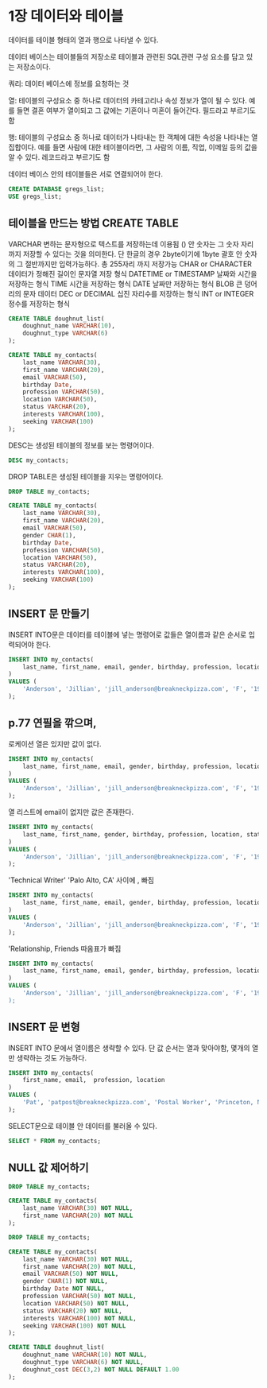 # 1장 데이터와 테이블

데이터를 테이블 형태의 열과 행으로 나타낼 수 있다.

데이터 베이스는 테이블들의 저장소로 테이블과 관련된 SQL관련 구성 요소를 담고 있는 저장소이다.

쿼리: 데이터 베이스에 정보를 요청하는 것

열: 테이블의 구성요소 중 하나로 데이터의 카테고리나 속성 정보가 열이 될 수 있다. 예를 들면 결혼 여부가 열이되고 그 값에는 기혼이나 미혼이 들어간다. 필드라고 부르기도 함

행: 테이블의 구성요소 중 하나로 데이터가 나타내는 한 객체에 대한 속성을 나타내는 열 집합이다. 예를 들면 사람에 대한 테이블이라면, 그 사람의 이름, 직업, 이메일 등의 값을 알 수 있다. 레코드라고 부르기도 함

데이터 베이스 안의 테이블들은 서로 연결되어야 한다.

```sql
CREATE DATABASE gregs_list;
USE gregs_list;
```

## 테이블을 만드는 방법 CREATE TABLE

VARCHAR 변하는 문자형으로 텍스트를 저장하는데 이용됨 () 안 숫자는 그 숫자 자리까지 저장할 수 있다는 것을 의미한다. 단 한글의 경우 2byte이기에 1byte 괄호 안 숫자의 그 절반까지만 입력가능하다. 총 255자리 까지 저장가능
CHAR or CHARACTER 데이터가 정해진 길이인 문자열 저장 형식
DATETIME or TIMESTAMP 날짜와 시간을 저장하는 형식
TIME 시간을 저장하는 형식
DATE 날짜만 저장하는 형식
BLOB 큰 덩어리의 문자 데이터
DEC or DECIMAL 십진 자리수를 저장하는 형식
INT or INTEGER 정수를 저장하는 형식

```sql
CREATE TABLE doughnut_list(
    doughnut_name VARCHAR(10),
    doughnut_type VARCHAR(6)
);
```

```sql
CREATE TABLE my_contacts(
    last_name VARCHAR(30),
    first_name VARCHAR(20),
    email VARCHAR(50),
    birthday Date,
    profession VARCHAR(50),
    location VARCHAR(50),
    status VARCHAR(20),
    interests VARCHAR(100),
    seeking VARCHAR(100)
);
```

DESC는 생성된 테이블의 정보를 보는 명령어이다.

```sql
DESC my_contacts;
```

DROP TABLE은 생성된 테이블을 지우는 명령어이다.

```sql
DROP TABLE my_contacts;
```

```sql
CREATE TABLE my_contacts(
    last_name VARCHAR(30),
    first_name VARCHAR(20),
    email VARCHAR(50),
    gender CHAR(1),
    birthday Date,
    profession VARCHAR(50),
    location VARCHAR(50),
    status VARCHAR(20),
    interests VARCHAR(100),
    seeking VARCHAR(100)
);
```

## INSERT 문 만들기

INSERT INTO문은 데이터를 테이블에 넣는 명령어로 값들은 열이름과 같은 순서로 입력되어야 한다.

```sql
INSERT INTO my_contacts(
    last_name, first_name, email, gender, birthday, profession, location, status, interests, seeking
)
VALUES (
    'Anderson', 'Jillian', 'jill_anderson@breakneckpizza.com', 'F', '1980-09-05', 'Technical Writer', 'Palo Alto, CA', 'Single', 'Kayaking, Reptiles', 'Relationship, Friends'
);
```

## p.77 연필을 깎으며,

로케이션 열은 있지만 값이 없다.

```sql
INSERT INTO my_contacts(
    last_name, first_name, email, gender, birthday, profession, location, status, interests, seeking
)
VALUES (
    'Anderson', 'Jillian', 'jill_anderson@breakneckpizza.com', 'F', '1980-09-05', 'Technical Writer',  'Single', 'Kayaking, Reptiles', 'Relationship, Friends'
);
```

열 리스트에 email이 없지만 값은 존재한다.

```sql
INSERT INTO my_contacts(
    last_name, first_name, gender, birthday, profession, location, status, interests, seeking
)
VALUES (
    'Anderson', 'Jillian', 'jill_anderson@breakneckpizza.com', 'F', '1980-09-05', 'Technical Writer', 'Palo Alto, CA', 'Single', 'Kayaking, Reptiles', 'Relationship, Friends'
);
```

'Technical Writer' 'Palo Alto, CA' 사이에 , 빠짐

```sql
INSERT INTO my_contacts(
    last_name, first_name, email, gender, birthday, profession, location, status, interests, seeking
)
VALUES (
    'Anderson', 'Jillian', 'jill_anderson@breakneckpizza.com', 'F', '1980-09-05', 'Technical Writer' 'Palo Alto, CA', 'Single', 'Kayaking, Reptiles', 'Relationship, Friends'
);
```

'Relationship, Friends 따옴표가 빠짐

```sql
INSERT INTO my_contacts(
    last_name, first_name, email, gender, birthday, profession, location, status, interests, seeking
)
VALUES (
    'Anderson', 'Jillian', 'jill_anderson@breakneckpizza.com', 'F', '1980-09-05', 'Technical Writer', 'Palo Alto, CA', 'Single', 'Kayaking, Reptiles', 'Relationship, Friends
);

```

## INSERT 문 변형

INSERT INTO 문에서 열이름은 생략할 수 있다. 단 값 순서는 열과 맞아야함, 몇개의 열만 생략하는 것도 가능하다.

```sql
INSERT INTO my_contacts(
    first_name, email,  profession, location
)
VALUES (
    'Pat', 'patpost@breakneckpizza.com', 'Postal Worker', 'Princeton, NJ'
);
```

SELECT문으로 테이블 안 데이터를 불러올 수 있다.

```sql
SELECT * FROM my_contacts;
```

## NULL 값 제어하기

```sql
DROP TABLE my_contacts;
```

```sql
CREATE TABLE my_contacts(
    last_name VARCHAR(30) NOT NULL,
    first_name VARCHAR(20) NOT NULL
);
```

```sql
DROP TABLE my_contacts;
```

```sql
CREATE TABLE my_contacts(
    last_name VARCHAR(30) NOT NULL,
    first_name VARCHAR(20) NOT NULL,
    email VARCHAR(50) NOT NULL,
    gender CHAR(1) NOT NULL,
    birthday Date NOT NULL,
    profession VARCHAR(50) NOT NULL,
    location VARCHAR(50) NOT NULL,
    status VARCHAR(20) NOT NULL,
    interests VARCHAR(100) NOT NULL,
    seeking VARCHAR(100) NOT NULL
);
```

```sql
CREATE TABLE doughnut_list(
    doughnut_name VARCHAR(10) NOT NULL,
    doughnut_type VARCHAR(6) NOT NULL,
    doughnut_cost DEC(3,2) NOT NULL DEFAULT 1.00
);
```